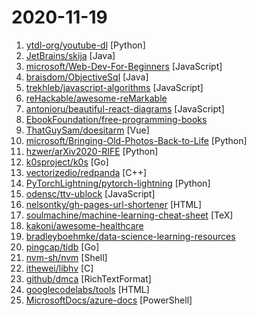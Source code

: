 # 2020-11-19

1. [ytdl-org/youtube-dl](https://github.com/ytdl-org/youtube-dl "Command-line program to download videos from YouTube.com and other video sites") [Python]
2. [JetBrains/skija](https://github.com/JetBrains/skija "Skia bindings for Java") [Java]
3. [microsoft/Web-Dev-For-Beginners](https://github.com/microsoft/Web-Dev-For-Beginners "24 Lessons, 12 Weeks, Get Started as a Web Developer") [JavaScript]
4. [braisdom/ObjectiveSql](https://github.com/braisdom/ObjectiveSql "ObjectiveSQL is an ORM framework in Java base on ActiveRecord pattern, which encourages rapid development and clean, codes with the least and convention over configuration.") [Java]
5. [trekhleb/javascript-algorithms](https://github.com/trekhleb/javascript-algorithms "📝 Algorithms and data structures implemented in JavaScript with explanations and links to further readings") [JavaScript]
6. [reHackable/awesome-reMarkable](https://github.com/reHackable/awesome-reMarkable "A curated list of projects related to the reMarkable tablet") 
7. [antonioru/beautiful-react-diagrams](https://github.com/antonioru/beautiful-react-diagrams "A tiny collection of lightweight React components for building diagrams with ease 💎") [JavaScript]
8. [EbookFoundation/free-programming-books](https://github.com/EbookFoundation/free-programming-books "📚 Freely available programming books") 
9. [ThatGuySam/doesitarm](https://github.com/ThatGuySam/doesitarm "🦾 A list of reported app support for Apple Silicon") [Vue]
10. [microsoft/Bringing-Old-Photos-Back-to-Life](https://github.com/microsoft/Bringing-Old-Photos-Back-to-Life "Bringing Old Photo Back to Life (CVPR 2020 oral)") [Python]
11. [hzwer/arXiv2020-RIFE](https://github.com/hzwer/arXiv2020-RIFE "RIFE: Real-Time Intermediate Flow Estimation for Video Frame Interpolation") [Python]
12. [k0sproject/k0s](https://github.com/k0sproject/k0s "k0s - Zero Friction Kubernetes") [Go]
13. [vectorizedio/redpanda](https://github.com/vectorizedio/redpanda "Redpanda is the real-time engine for modern apps.") [C++]
14. [PyTorchLightning/pytorch-lightning](https://github.com/PyTorchLightning/pytorch-lightning "The lightweight PyTorch wrapper for high-performance AI research. Scale your models, not the boilerplate.") [Python]
15. [odensc/ttv-ublock](https://github.com/odensc/ttv-ublock "Blocking ads on that certain streaming website") [JavaScript]
16. [nelsontky/gh-pages-url-shortener](https://github.com/nelsontky/gh-pages-url-shortener "Minimal URL shortener that can be entirely hosted on GitHub pages.") [HTML]
17. [soulmachine/machine-learning-cheat-sheet](https://github.com/soulmachine/machine-learning-cheat-sheet "Classical equations and diagrams in machine learning") [TeX]
18. [kakoni/awesome-healthcare](https://github.com/kakoni/awesome-healthcare "Curated list of awesome open source healthcare software, libraries, tools and resources.") 
19. [bradleyboehmke/data-science-learning-resources](https://github.com/bradleyboehmke/data-science-learning-resources "A collection of machine learning resources that I've found helpful (I only post what I've read!)") 
20. [pingcap/tidb](https://github.com/pingcap/tidb "TiDB is an open source distributed HTAP database compatible with the MySQL protocol") [Go]
21. [nvm-sh/nvm](https://github.com/nvm-sh/nvm "Node Version Manager - POSIX-compliant bash script to manage multiple active node.js versions") [Shell]
22. [ithewei/libhv](https://github.com/ithewei/libhv "Like libevent, libev, and libuv, libhv provides event-loop with non-blocking IO and timer, but simpler apis and richer protocols.") [C]
23. [github/dmca](https://github.com/github/dmca "Repository with text of DMCA takedown notices as received. GitHub does not endorse or adopt any assertion contained in the following notices. Users identified in the notices are presumed innocent until proven guilty. Additional information about our DMCA policy can be found at") [RichTextFormat]
24. [googlecodelabs/tools](https://github.com/googlecodelabs/tools "Codelabs management & hosting tools") [HTML]
25. [MicrosoftDocs/azure-docs](https://github.com/MicrosoftDocs/azure-docs "Open source documentation of Microsoft Azure") [PowerShell]
